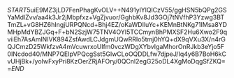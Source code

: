 $START$5uiE9MZ3jLD7FenPhagKvOLV++N491ylYlQlCzV55/ggHSN5bQPg2GSYaMdlZvv/aa4k3Jr2jMbpfxz+VgZjvuor/GghbKv8Jd3GOj7tNVfhP3Yzwg3BTTmZL+vG8HZ6hIngjURPQNcd+Bhj4EZ/oKaWDIluYc+KEMnBtNKg71IMsa8YDMHpMdYBZJGq+F+bN2SzjW75TNV4OYI5TCCmynBhPMXSF2Hu6Xwo2F9qviiEh7AsAmlNIVK894ZsfAwdLCJdgmUQwRRIo5tmj0hYQ+dX9qVXu3X/n4rGQJCmzD25WkfzvA4mVcuwrxoUlfm0vczWDgXYbvIgaMhorOnRJkb3eYjo5F0INcdod40/MNP7QEIpVPQcgSst5GlwCLoOQDDLfw7djpeJ/Iq4y6B7BoH6kCvUHjBk+/yoIwFxyPri8KzOerZRjAFOry/0QCnl2egG25oDL4XgMoDqgSfZKQ==$END$
